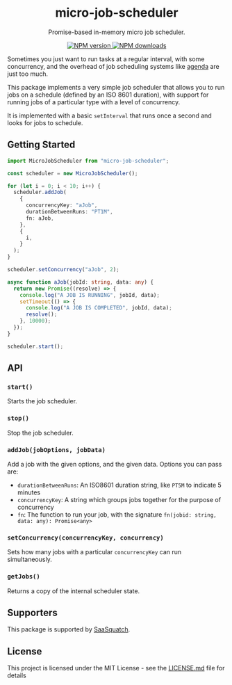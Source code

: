 <h1 align="center">micro-job-scheduler</h1>

<p align="center">Promise-based in-memory micro job scheduler.</p>

<p align="center">
  <a href="https://www.npmjs.com/package/micro-job-scheduler"><img src="https://img.shields.io/npm/v/micro-job-scheduler/latest.svg?style=flat-square" alt="NPM version" /> </a>
  <a href="https://www.npmjs.com/package/micro-job-scheduler"><img src="https://img.shields.io/npm/dm/micro-job-scheduler.svg?style=flat-square" alt="NPM downloads"/> </a>
</p>

Sometimes you just want to run tasks at a regular interval, with some concurrency, and the overhead of job scheduling
systems like [agenda](https://github.com/agenda/agenda) are just too much.

This package implements a very simple job scheduler that allows you to run jobs on a schedule (defined by an ISO 8601
duration), with support for running jobs of a particular type with a level of concurrency.

It is implemented with a basic `setInterval` that runs once a second and looks for jobs to schedule.

## Getting Started

```ts
import MicroJobScheduler from "micro-job-scheduler";

const scheduler = new MicroJobScheduler();

for (let i = 0; i < 10; i++) {
  scheduler.addJob(
    {
      concurrencyKey: "aJob",
      durationBetweenRuns: "PT1M",
      fn: aJob,
    },
    {
      i,
    }
  );
}

scheduler.setConcurrency("aJob", 2);

async function aJob(jobId: string, data: any) {
  return new Promise((resolve) => {
    console.log("A JOB IS RUNNING", jobId, data);
    setTimeout(() => {
      console.log("A JOB IS COMPLETED", jobId, data);
      resolve();
    }, 10000);
  });
}

scheduler.start();
```

## API

### `start()`

Starts the job scheduler.

### `stop()`

Stop the job scheduler.

### `addJob(jobOptions, jobData)`

Add a job with the given options, and the given data. Options you can pass are:

- `durationBetweenRuns`: An ISO8601 duration string, like `PT5M` to indicate 5 minutes
- `concurrencyKey`: A string which groups jobs together for the purpose of concurrency
- `fn`: The function to run your job, with the signature `fn(jobid: string, data: any): Promise<any>`

### `setConcurrency(concurrencyKey, concurrency)`

Sets how many jobs with a particular `concurrencyKey` can run simultaneously.

### `getJobs()`

Returns a copy of the internal scheduler state.

## Supporters

This package is supported by [SaaSquatch](https://saasquatch.com).

## License

This project is licensed under the MIT License - see the [LICENSE.md](LICENSE.md) file for details

